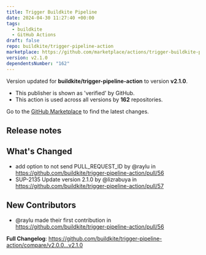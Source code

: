 ```yaml
---
title: Trigger Buildkite Pipeline
date: 2024-04-30 11:27:40 +00:00
tags:
  - buildkite
  - GitHub Actions
draft: false
repo: buildkite/trigger-pipeline-action
marketplace: https://github.com/marketplace/actions/trigger-buildkite-pipeline
version: v2.1.0
dependentsNumber: "162"
---
```



Version updated for **buildkite/trigger-pipeline-action** to version **v2.1.0**.
- This publisher is shown as 'verified' by GitHub.
- This action is used across all versions by **162** repositories.

Go to the [GitHub Marketplace](https://github.com/marketplace/actions/trigger-buildkite-pipeline) to find the latest changes.

## Release notes

## What's Changed
* add option to not send PULL_REQUEST_ID by @raylu in https://github.com/buildkite/trigger-pipeline-action/pull/56
* SUP-2135 Update version 2.1.0  by @lizrabuya in https://github.com/buildkite/trigger-pipeline-action/pull/57

## New Contributors
* @raylu made their first contribution in https://github.com/buildkite/trigger-pipeline-action/pull/56

**Full Changelog**: https://github.com/buildkite/trigger-pipeline-action/compare/v2.0.0...v2.1.0
